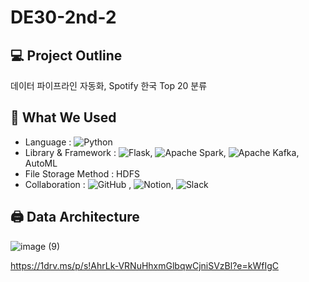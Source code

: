 # DE30-2nd-2

## 💻 Project Outline
데이터 파이프라인 자동화, Spotify 한국 Top 20 분류

## 🚀 What We Used
- Language : ![Python](https://img.shields.io/badge/python-3670A0?style=for-the-badge&logo=python&logoColor=ffdd54)
- Library & Framework : 	![Flask](https://img.shields.io/badge/flask-%23000.svg?style=for-the-badge&logo=flask&logoColor=white), ![Apache Spark](https://img.shields.io/badge/Apache%20Spark-FDEE21?style=flat-square&logo=apachespark&logoColor=black), ![Apache Kafka](https://img.shields.io/badge/Apache%20Kafka-000?style=for-the-badge&logo=apachekafka), AutoML
- File Storage Method : HDFS
- Collaboration : ![GitHub](https://img.shields.io/badge/github-%23121011.svg?style=for-the-badge&logo=github&logoColor=white) , ![Notion](https://img.shields.io/badge/Notion-%23000000.svg?style=for-the-badge&logo=notion&logoColor=white), ![Slack](https://img.shields.io/badge/Slack-4A154B?style=for-the-badge&logo=slack&logoColor=white)

## 🖨️ Data Architecture
![image (9)](https://github.com/pladata-encore/DE30-2nd-2/assets/163947687/2f5cd753-64ee-4d5b-9343-59cb4b1ae8f9)

https://1drv.ms/p/s!AhrLk-VRNuHhxmGlbqwCjniSVzBl?e=kWfIgC
